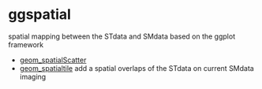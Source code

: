 # ggspatial

spatial mapping between the STdata and SMdata based on the ggplot framework

+ [geom_spatialScatter](ggspatial/geom_spatialScatter.1) 
+ [geom_spatialtile](ggspatial/geom_spatialtile.1) add a spatial overlaps of the STdata on current SMdata imaging

